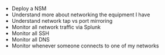 -	Deploy a NSM
-	Understand more about networking the equipment I have
-	Understand network tap vs port mirroring
-	Monitor all network traffic via Splunk
-	Monitor all SSH
-	Monitor all DNS
-	Monitor whenever someone connects to one of my networks
